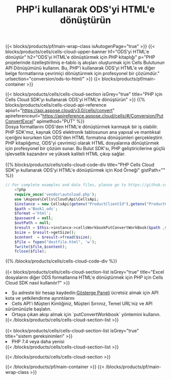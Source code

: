 ﻿---
title:  PHP'i kullanarak ODS'yi HTML'e dönüştürün
description:  Bir ODS formatındaki dosyayı HTML formatındaki bir dosyaya dönüştürmek için PHP için Aspose.Cells Cloud SDK'yı kullanma.
---
{{< blocks/products/pf/main-wrap-class isAutogenPage="true" >}}
{{< blocks/products/cells/cells-cloud-upper-banner h1="ODS\'yi HTML\'e dönüştür" h2="ODS\'yi HTML\'e dönüştürmek için PHP kitaplığı" p="PHP projelerinde özelleştirilmiş e-tablo iş akışları oluşturmak için Cells Bulutunun API Dönüşümünü kullanın. Bu, PHP\'i kullanarak ODS\'yi HTML\'e ve diğer belge formatlarına çevrimiçi dönüştürmek için profesyonel bir çözümdür." urlsection="conversion/ods-to-html/" >}}
{{< blocks/products/pf/main-container >}}

{{< blocks/products/cells/cells-cloud-section isGrey="true" title="PHP için Cells Cloud SDK\'yı kullanarak ODS\'yi HTML\'e dönüştürün" >}}
{{% blocks/products/cells/cells-cloud-api-reference apiurl="https://api.aspose.cloud/v3.0/cells/convert" apireferenceurl="https://apireference.aspose.cloud/cells/#/Conversion/PutConvertExcel" apimethod="PUT" %}}
<br/>
Dosya formatlarını ODS'den HTML'e dönüştürmek karmaşık bir iş olabilir. PHP SDK'mız, kaynak ODS elektronik tablosunun ana yapısal ve mantıksal içeriğini korurken tüm ODS'den HTML formatına dönüşümleri gerçekleştirir. PHP kitaplığımız, ODS'yi çevrimiçi olarak HTML dosyalarına dönüştürmek için profesyonel bir çözüm sunar. Bu Bulut SDK'sı, PHP geliştiricilerine güçlü işlevsellik kazandırır ve yüksek kaliteli HTML çıkışı sağlar.
<br/>
<br/>
{{% blocks/products/cells/cells-cloud-code-div title="PHP Cells Cloud SDK\'yı kullanarak ODS\'yi HTML\'e dönüştürmek için Kod Örneği" gistPath="" %}}
 
```php
// For complete examples and data files, please go to https://github.com/aspose-cells-cloud/aspose-cells-cloud-php/
    <?php
    require_once('vendor\autoload.php');
    use \Aspose\Cells\Cloud\Api\CellsApi;
    $instance = new CellsApi(getenv("ProductClientId"),getenv("ProductClientSecret"));
    $path ='Book1.ods';    
    $format ='html';
    $password = null;
    $outPath = null;      
    $result = $this->instance->cellsWorkbookPutConvertWorkBook($path ,$format, $password,  $outPath);
    $size = $result->getSize();
    $content  = $result->fread($size);
    $file = fopen("destfile.html", 'w');
    fwrite($file,$content);
    fclose($file);
```
 
{{% /blocks/products/cells/cells-cloud-code-div %}}
<br/>
<br/>
{{< blocks/products/cells/cells-cloud-section-list isGrey="true" title="Excel dosyalarını diğer ODS formatlarına HTML\'e dönüştürmek için PHP için Cells Cloud SDK nasıl kullanılır?" >}}
<li> Şu adreste bir hesap kaydedin:<a href="https://dashboard.aspose.cloud/">Gösterge Paneli</a> ücretsiz almak için API kota ve yetkilendirme ayrıntılarını</li>
<li>Cells API'i Müşteri Kimliğiniz, Müşteri Sırrınız, Temel URL'niz ve API sürümünüzle başlatın.</li>
<li>Ortaya çıkan akışı almak için `putConvertWorkbook` yöntemini kullanın.</li>
{{< /blocks/products/cells/cells-cloud-section-list >}}
<br/>
<br/>
{{< blocks/products/cells/cells-cloud-section-list isGrey="true" title="sistem gereksinimleri" >}}
<li>PHP 7.4 veya daha yenisi</li>
{{< /blocks/products/cells/cells-cloud-section-list >}}

{{< /blocks/products/cells/cells-cloud-section >}}

{{< /blocks/products/pf/main-container >}}
{{< /blocks/products/pf/main-wrap-class >}}
